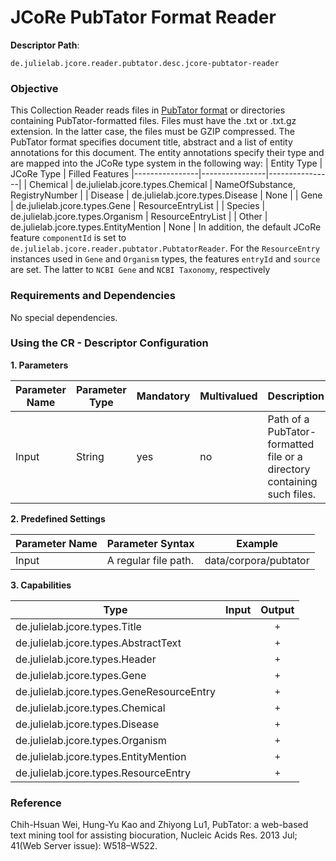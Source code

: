 # JCoRe PubTator Format Reader

**Descriptor Path**:
```
de.julielab.jcore.reader.pubtator.desc.jcore-pubtator-reader
```

### Objective
This Collection Reader reads files in [PubTator format](https://www.ncbi.nlm.nih.gov/CBBresearch/Lu/Demo/tmTools/Format.html) or directories containing PubTator-formatted files. Files must have the .txt or .txt.gz extension. In the latter case, the files must be GZIP compressed.
The PubTator format specifies document title, abstract and a list of entity annotations for this document. The entity annotations specify their type and are mapped into the JCoRe type system in the following way:
| Entity Type    | JCoRe Type | Filled Features
|----------------|----------------|----------------|
| Chemical | de.julielab.jcore.types.Chemical | NameOfSubstance, RegistryNumber |
| Disease | de.julielab.jcore.types.Disease | None |
| Gene | de.julielab.jcore.types.Gene | ResourceEntryList |
| Species | de.julielab.jcore.types.Organism | ResourceEntryList |
| Other | de.julielab.jcore.types.EntityMention | None |
In addition, the default JCoRe feature `componentId` is set to `de.julielab.jcore.reader.pubtator.PubtatorReader`.
For the `ResourceEntry` instances used in `Gene` and `Organism` types, the features `entryId` and `source` are set. The latter to `NCBI Gene` and `NCBI Taxonomy`, respectively 

### Requirements and Dependencies
No special dependencies.

### Using the CR - Descriptor Configuration

**1. Parameters**

| Parameter Name | Parameter Type | Mandatory | Multivalued | Description |
|----------------|----------------|-----------|-------------|-------------|
| Input | String | yes | no | Path of a PubTator-formatted file or a directory containing such files. |

**2. Predefined Settings**

| Parameter Name | Parameter Syntax | Example |
|----------------|------------------|---------|
| Input | A regular file path. | data/corpora/pubtator |

**3. Capabilities**

| Type | Input | Output |
|------|:-----:|:------:|
| de.julielab.jcore.types.Title |  | `+` |
| de.julielab.jcore.types.AbstractText |  | `+` |
| de.julielab.jcore.types.Header |  | `+` |
| de.julielab.jcore.types.Gene |  | `+` |
| de.julielab.jcore.types.GeneResourceEntry |  | `+` |
| de.julielab.jcore.types.Chemical |  | `+` |
| de.julielab.jcore.types.Disease |  | `+` |
| de.julielab.jcore.types.Organism |  | `+` |
| de.julielab.jcore.types.EntityMention |  | `+` |
| de.julielab.jcore.types.ResourceEntry |  | `+` |



### Reference
Chih-Hsuan Wei,  Hung-Yu Kao and Zhiyong Lu1, PubTator: a web-based text mining tool for assisting biocuration, Nucleic Acids Res. 2013 Jul; 41(Web Server issue): W518–W522.
